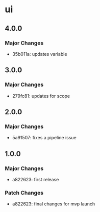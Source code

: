 # ui

## 4.0.0

### Major Changes

- 35b011a: updates variable

## 3.0.0

### Major Changes

- 279fc81: updates for scope

## 2.0.0

### Major Changes

- 5a91507: fixes a pipeline issue

## 1.0.0

### Major Changes

- a822623: first release

### Patch Changes

- a822623: final changes for mvp launch
